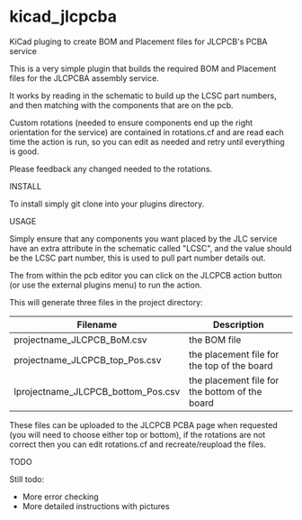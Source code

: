 # kicad_jlcpcba
KiCad pluging to create BOM and Placement files for JLCPCB's PCBA service

This is a very simple plugin that builds the required BOM and Placement files for the JLCPCBA assembly service.

It works by reading in the schematic to build up the LCSC part numbers, and then matching with the components that are on the pcb.

Custom rotations (needed to ensure components end up the right orientation for the service) are contained in rotations.cf and are read each time the action is run, so you can edit as needed and retry until everything is good.

Please feedback any changed needed to the rotations.

INSTALL

To install simply git clone into your plugins directory.

USAGE

Simply ensure that any components you want placed by the JLC service have an extra attribute in the schematic called "LCSC", and the value should be the LCSC part number, this is used to pull part number details out.

The from within the pcb editor you can click on the JLCPCB action button (or use the external plugins menu) to run the action.

This will generate three files in the project directory:

| Filename | Description |
| --- | --- |
| projectname_JLCPCB_BoM.csv | the BOM file |
| projectname_JLCPCB_top_Pos.csv | the placement file for the top of the board |
| lprojectname_JLCPCB_bottom_Pos.csv | the placement file for the bottom of the board |

These files can be uploaded to the JLCPCB PCBA page when requested (you will need to choose either top or bottom), if the rotations are not correct then you can edit rotations.cf and recreate/reupload the files.

TODO

Still todo:

- More error checking
- More detailed instructions with pictures

